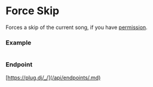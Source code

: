 # Force Skip

Forces a skip of the current song, if you have [permission](/api/roles.md).

### Example

```js

```

### Endpoint

[https://plug.dj/_/](/api/endpoints/.md)